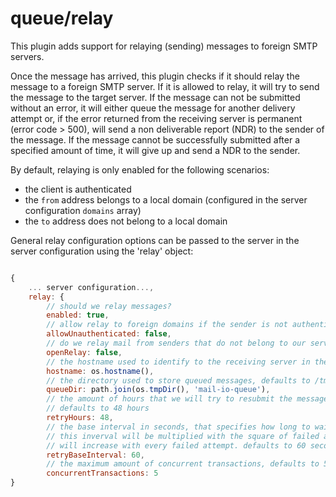 # queue/relay

This plugin adds support for relaying (sending) messages to foreign SMTP servers.

Once the message has arrived, this plugin checks if it should relay the message to a foreign SMTP server.
If it is allowed to relay, it will try to send the message to the target server. If the message can not be submitted
without an error, it will either queue the message for another delivery attempt or, if the error returned from the receiving
server is permanent (error code > 500), will send a non deliverable report (NDR) to the sender of the message. If the message
cannot be successfully submitted after a specified amount of time, it will give up and send a NDR to the sender.

By default, relaying is only enabled for the following scenarios:

- the client is authenticated
- the `from` address belongs to a local domain (configured in the server configuration `domains` array)
- the `to` address does not belong to a local domain


General relay configuration options can be passed to the server in the server configuration using the 'relay' object:

```javascript

{
	... server configuration...,
	relay: {
		// should we relay messages?
		enabled: true,
		// allow relay to foreign domains if the sender is not authenticated?
		allowUnauthenticated: false,
		// do we relay mail from senders that do not belong to our served domains (config.domains)?
		openRelay: false,
		// the hostname used to identify to the receiving server in the "EHLO" command, defaults to os.hostname()
		hostname: os.hostname(),
		// the directory used to store queued messages, defaults to /tmp/mail-io-queue
		queueDir: path.join(os.tmpDir(), 'mail-io-queue'),
		// the amount of hours that we will try to resubmit the message if the submission fails with a temporary error
		// defaults to 48 hours
		retryHours: 48,
		// the base interval in seconds, that specifies how long to wait until we try to resubmit a failed message
		// this inverval will be multiplied with the square of failed attempts, so the time between resubmissions
		// will increase with every failed attempt. defaults to 60 seconds
		retryBaseInterval: 60,
		// the maximum amount of concurrent transactions, defaults to 5
		concurrentTransactions: 5
}

```

